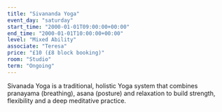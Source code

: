 ```yaml
---
title: "Sivananda Yoga"
event_day: "saturday"
start_time: "2000-01-01T09:00:00+00:00"
end_time: "2000-01-01T10:00:00+00:00"
level: "Mixed Ability"
associate: "Teresa"
price: "£10 (£8 block booking)"
room: "Studio"
term: "Ongoing"
---
```


Sivanada Yoga is a traditional, holistic Yoga system that combines pranayama (breathing), asana (posture) and relaxation to build strength, flexibility and a deep meditative practice.
